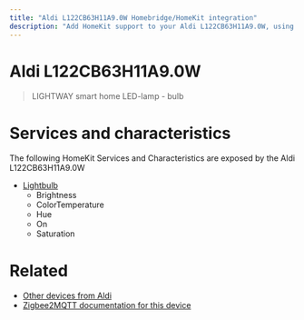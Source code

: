 ```yaml
---
title: "Aldi L122CB63H11A9.0W Homebridge/HomeKit integration"
description: "Add HomeKit support to your Aldi L122CB63H11A9.0W, using Homebridge, Zigbee2MQTT and homebridge-z2m."
---
```

<!---
This file has been GENERATED using src/docgen/docgen.ts
DO NOT EDIT THIS FILE MANUALLY!
-->
# Aldi L122CB63H11A9.0W
> LIGHTWAY smart home LED-lamp - bulb


# Services and characteristics
The following HomeKit Services and Characteristics are exposed by
the Aldi L122CB63H11A9.0W

* [Lightbulb](../../light.md)
  * Brightness
  * ColorTemperature
  * Hue
  * On
  * Saturation


# Related
* [Other devices from Aldi](../index.md#aldi)
* [Zigbee2MQTT documentation for this device](https://www.zigbee2mqtt.io/devices/L122CB63H11A9.0W.html)